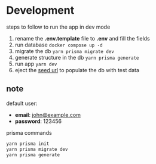 # Development

steps to follow to run the app in dev mode

1. rename the __.env.template__ file to __.env__ and fill the fields
2. run database ```docker compose up -d```
3. migrate the db ```yarn prisma migrate dev```
4. generate structure in the db ```yarn prisma generate```
5. run app ```yarn dev```
6. eject the [seed url](http://localhost:3000/api/seed) to populate the db with test data

## note
default user:
  - __email__: john@example.com
  - __password__: 123456


prisma commands
```sh
yarn prisma init
yarn prisma migrate dev
yarn prisma generate
```